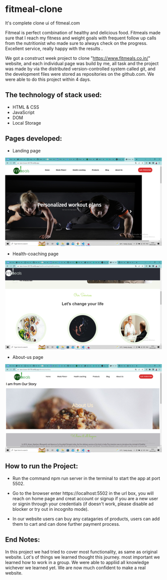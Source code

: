 # fitmeal-clone
It's complete clone ui of fitmeal.com
 
 Fitmeal is perfect combination of healthy and delicious food. Fitmeals made sure that I reach my fitness and weight goals with frequent follow up calls from the nutritionist who made sure to always check on the progress. Excellent service, really happy with the results .

 We got a construct week project to clone "https://www.fitmeals.co.in/" website, and each individual page was build by me, all task and the project was made by  via the distributed version-controlled system called git, and the development files were stored as repositories on the github.com. We were able to do this project within 4 days.

 ## The technology of stack used:
- HTML & CSS
- JavaScript
- DOM
- Local Storage

## Pages developed:
- Landing page 

<img src='https://github.com/AnkurMishra00/fitmeal-clone/blob/main/Images/Screenshot%20(4073).png'>

- Health-coaching page

<img src='https://github.com/AnkurMishra00/fitmeal-clone/blob/main/Images/Screenshot%20(4075).png'>

- About-us page

<img src='https://github.com/AnkurMishra00/fitmeal-clone/blob/main/Images/Screenshot%20(4076).png'>

## How to run the Project:

- Run the command npm run server in the terminal to start the app at port 5502.

- Go to the browser enter https://localhost:5502 in the url box, you will reach on home page and creat account or signup if you are a new user or signin through your credentials (if doesn't work, please disable ad blocker or try out in incognito mode).
- In our website users can buy any catagaries of products, users can add them to cart and can done further payment process.


## End Notes:
In this project we had tried to cover most functionality, as same as original website. Lot's of things we learned thought this journey.
most important we learned how to work in a group. We were able to appliid all knowledge wichever we learned yet. We are now much confident to make a real website.     




